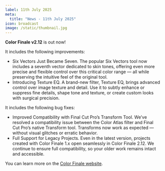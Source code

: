 ```yaml
---
label: 11th July 2025
meta:
  title: "News - 11th July 2025"
icon: broadcast
image: /static/thumbnail.jpg
---
```


**Color Finale v2.12** is out now!

It includes the following improvements:

- Six Vectors Just Became Seven. The popular Six Vectors tool now includes a seventh vector dedicated to skin tones, offering even more precise and flexible control over this critical color range — all while preserving the intuitive feel of the original tool.
- Introducing Texture EQ. A brand-new filter, Texture EQ, brings advanced control over image texture and detail. Use it to subtly enhance or suppress fine details, shape tone and texture, or create custom looks with surgical precision.

It includes the following bug fixes:

- Improved Compatibility with Final Cut Pro’s Transform Tool. We’ve resolved a compatibility issue between the Color Atlas filter and Final Cut Pro’s native Transform tool. Transforms now work as expected — without visual glitches or erratic behavior.
- Full Support for Legacy Projects. Even in the latest version, projects created with Color Finale 1.x open seamlessly in Color Finale 2.12. We continue to ensure full compatibility, so your older work remains intact and accessible.

You can learn more on the [Color Finale website](https://colorfinale.com).